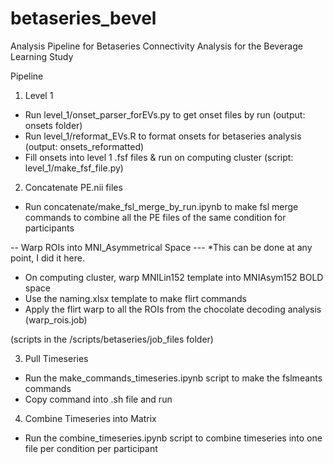 # betaseries_bevel

Analysis Pipeline for Betaseries Connectivity Analysis for the Beverage Learning Study

Pipeline
1. Level 1
- Run level_1/onset_parser_forEVs.py to get onset files by run (output: onsets folder)
- Run level_1/reformat_EVs.R to format onsets for betaseries analysis (output: onsets_reformatted) 
- Fill onsets into level 1 .fsf files & run on computing cluster (script: level_1/make_fsf_file.py)

2. Concatenate PE.nii files 
- Run concatenate/make_fsl_merge_by_run.ipynb to make fsl merge commands to combine all the PE files of the same condition for participants

-- Warp ROIs into MNI_Asymmetrical Space --- 
*This can be done at any point, I did it here. 
- On computing cluster, warp MNILin152 template into MNIAsym152 BOLD space
- Use the naming.xlsx template to make flirt commands
- Apply the flirt warp to all the ROIs from the chocolate decoding analysis (warp_rois.job)

(scripts in the /scripts/betaseries/job_files folder)

3. Pull Timeseries
- Run the make_commands_timeseries.ipynb script to make the fslmeants commands
- Copy command into .sh file and run

4. Combine Timeseries into Matrix
- Run the combine_timeseries.ipynb script to combine timeseries into one file per condition per participant
